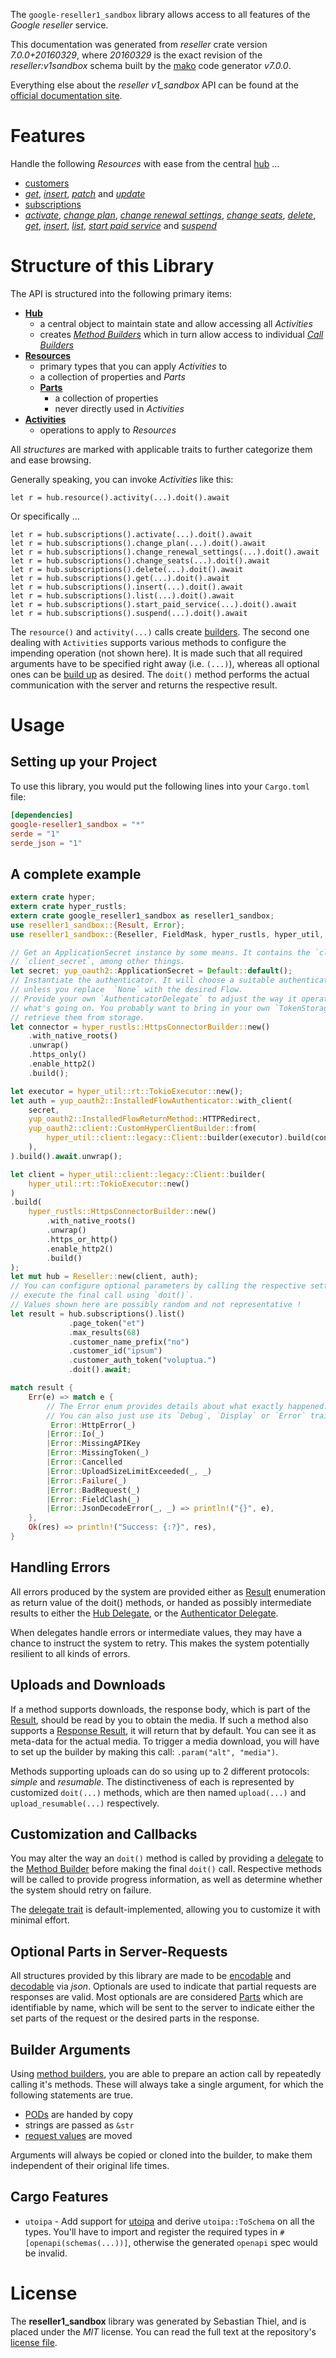 <!---
DO NOT EDIT !
This file was generated automatically from 'src/generator/templates/api/README.md.mako'
DO NOT EDIT !
-->
The `google-reseller1_sandbox` library allows access to all features of the *Google reseller* service.

This documentation was generated from *reseller* crate version *7.0.0+20160329*, where *20160329* is the exact revision of the *reseller:v1sandbox* schema built by the [mako](http://www.makotemplates.org/) code generator *v7.0.0*.

Everything else about the *reseller* *v1_sandbox* API can be found at the
[official documentation site](https://developers.google.com/google-apps/reseller/).
# Features

Handle the following *Resources* with ease from the central [hub](https://docs.rs/google-reseller1_sandbox/7.0.0+20160329/google_reseller1_sandbox/Reseller) ...

* [customers](https://docs.rs/google-reseller1_sandbox/7.0.0+20160329/google_reseller1_sandbox/api::Customer)
 * [*get*](https://docs.rs/google-reseller1_sandbox/7.0.0+20160329/google_reseller1_sandbox/api::CustomerGetCall), [*insert*](https://docs.rs/google-reseller1_sandbox/7.0.0+20160329/google_reseller1_sandbox/api::CustomerInsertCall), [*patch*](https://docs.rs/google-reseller1_sandbox/7.0.0+20160329/google_reseller1_sandbox/api::CustomerPatchCall) and [*update*](https://docs.rs/google-reseller1_sandbox/7.0.0+20160329/google_reseller1_sandbox/api::CustomerUpdateCall)
* [subscriptions](https://docs.rs/google-reseller1_sandbox/7.0.0+20160329/google_reseller1_sandbox/api::Subscription)
 * [*activate*](https://docs.rs/google-reseller1_sandbox/7.0.0+20160329/google_reseller1_sandbox/api::SubscriptionActivateCall), [*change plan*](https://docs.rs/google-reseller1_sandbox/7.0.0+20160329/google_reseller1_sandbox/api::SubscriptionChangePlanCall), [*change renewal settings*](https://docs.rs/google-reseller1_sandbox/7.0.0+20160329/google_reseller1_sandbox/api::SubscriptionChangeRenewalSettingCall), [*change seats*](https://docs.rs/google-reseller1_sandbox/7.0.0+20160329/google_reseller1_sandbox/api::SubscriptionChangeSeatCall), [*delete*](https://docs.rs/google-reseller1_sandbox/7.0.0+20160329/google_reseller1_sandbox/api::SubscriptionDeleteCall), [*get*](https://docs.rs/google-reseller1_sandbox/7.0.0+20160329/google_reseller1_sandbox/api::SubscriptionGetCall), [*insert*](https://docs.rs/google-reseller1_sandbox/7.0.0+20160329/google_reseller1_sandbox/api::SubscriptionInsertCall), [*list*](https://docs.rs/google-reseller1_sandbox/7.0.0+20160329/google_reseller1_sandbox/api::SubscriptionListCall), [*start paid service*](https://docs.rs/google-reseller1_sandbox/7.0.0+20160329/google_reseller1_sandbox/api::SubscriptionStartPaidServiceCall) and [*suspend*](https://docs.rs/google-reseller1_sandbox/7.0.0+20160329/google_reseller1_sandbox/api::SubscriptionSuspendCall)




# Structure of this Library

The API is structured into the following primary items:

* **[Hub](https://docs.rs/google-reseller1_sandbox/7.0.0+20160329/google_reseller1_sandbox/Reseller)**
    * a central object to maintain state and allow accessing all *Activities*
    * creates [*Method Builders*](https://docs.rs/google-reseller1_sandbox/7.0.0+20160329/google_reseller1_sandbox/common::MethodsBuilder) which in turn
      allow access to individual [*Call Builders*](https://docs.rs/google-reseller1_sandbox/7.0.0+20160329/google_reseller1_sandbox/common::CallBuilder)
* **[Resources](https://docs.rs/google-reseller1_sandbox/7.0.0+20160329/google_reseller1_sandbox/common::Resource)**
    * primary types that you can apply *Activities* to
    * a collection of properties and *Parts*
    * **[Parts](https://docs.rs/google-reseller1_sandbox/7.0.0+20160329/google_reseller1_sandbox/common::Part)**
        * a collection of properties
        * never directly used in *Activities*
* **[Activities](https://docs.rs/google-reseller1_sandbox/7.0.0+20160329/google_reseller1_sandbox/common::CallBuilder)**
    * operations to apply to *Resources*

All *structures* are marked with applicable traits to further categorize them and ease browsing.

Generally speaking, you can invoke *Activities* like this:

```Rust,ignore
let r = hub.resource().activity(...).doit().await
```

Or specifically ...

```ignore
let r = hub.subscriptions().activate(...).doit().await
let r = hub.subscriptions().change_plan(...).doit().await
let r = hub.subscriptions().change_renewal_settings(...).doit().await
let r = hub.subscriptions().change_seats(...).doit().await
let r = hub.subscriptions().delete(...).doit().await
let r = hub.subscriptions().get(...).doit().await
let r = hub.subscriptions().insert(...).doit().await
let r = hub.subscriptions().list(...).doit().await
let r = hub.subscriptions().start_paid_service(...).doit().await
let r = hub.subscriptions().suspend(...).doit().await
```

The `resource()` and `activity(...)` calls create [builders][builder-pattern]. The second one dealing with `Activities`
supports various methods to configure the impending operation (not shown here). It is made such that all required arguments have to be
specified right away (i.e. `(...)`), whereas all optional ones can be [build up][builder-pattern] as desired.
The `doit()` method performs the actual communication with the server and returns the respective result.

# Usage

## Setting up your Project

To use this library, you would put the following lines into your `Cargo.toml` file:

```toml
[dependencies]
google-reseller1_sandbox = "*"
serde = "1"
serde_json = "1"
```

## A complete example

```Rust
extern crate hyper;
extern crate hyper_rustls;
extern crate google_reseller1_sandbox as reseller1_sandbox;
use reseller1_sandbox::{Result, Error};
use reseller1_sandbox::{Reseller, FieldMask, hyper_rustls, hyper_util, yup_oauth2};

// Get an ApplicationSecret instance by some means. It contains the `client_id` and
// `client_secret`, among other things.
let secret: yup_oauth2::ApplicationSecret = Default::default();
// Instantiate the authenticator. It will choose a suitable authentication flow for you,
// unless you replace  `None` with the desired Flow.
// Provide your own `AuthenticatorDelegate` to adjust the way it operates and get feedback about
// what's going on. You probably want to bring in your own `TokenStorage` to persist tokens and
// retrieve them from storage.
let connector = hyper_rustls::HttpsConnectorBuilder::new()
    .with_native_roots()
    .unwrap()
    .https_only()
    .enable_http2()
    .build();

let executor = hyper_util::rt::TokioExecutor::new();
let auth = yup_oauth2::InstalledFlowAuthenticator::with_client(
    secret,
    yup_oauth2::InstalledFlowReturnMethod::HTTPRedirect,
    yup_oauth2::client::CustomHyperClientBuilder::from(
        hyper_util::client::legacy::Client::builder(executor).build(connector),
    ),
).build().await.unwrap();

let client = hyper_util::client::legacy::Client::builder(
    hyper_util::rt::TokioExecutor::new()
)
.build(
    hyper_rustls::HttpsConnectorBuilder::new()
        .with_native_roots()
        .unwrap()
        .https_or_http()
        .enable_http2()
        .build()
);
let mut hub = Reseller::new(client, auth);
// You can configure optional parameters by calling the respective setters at will, and
// execute the final call using `doit()`.
// Values shown here are possibly random and not representative !
let result = hub.subscriptions().list()
             .page_token("et")
             .max_results(68)
             .customer_name_prefix("no")
             .customer_id("ipsum")
             .customer_auth_token("voluptua.")
             .doit().await;

match result {
    Err(e) => match e {
        // The Error enum provides details about what exactly happened.
        // You can also just use its `Debug`, `Display` or `Error` traits
         Error::HttpError(_)
        |Error::Io(_)
        |Error::MissingAPIKey
        |Error::MissingToken(_)
        |Error::Cancelled
        |Error::UploadSizeLimitExceeded(_, _)
        |Error::Failure(_)
        |Error::BadRequest(_)
        |Error::FieldClash(_)
        |Error::JsonDecodeError(_, _) => println!("{}", e),
    },
    Ok(res) => println!("Success: {:?}", res),
}

```
## Handling Errors

All errors produced by the system are provided either as [Result](https://docs.rs/google-reseller1_sandbox/7.0.0+20160329/google_reseller1_sandbox/common::Result) enumeration as return value of
the doit() methods, or handed as possibly intermediate results to either the
[Hub Delegate](https://docs.rs/google-reseller1_sandbox/7.0.0+20160329/google_reseller1_sandbox/common::Delegate), or the [Authenticator Delegate](https://docs.rs/yup-oauth2/*/yup_oauth2/trait.AuthenticatorDelegate.html).

When delegates handle errors or intermediate values, they may have a chance to instruct the system to retry. This
makes the system potentially resilient to all kinds of errors.

## Uploads and Downloads
If a method supports downloads, the response body, which is part of the [Result](https://docs.rs/google-reseller1_sandbox/7.0.0+20160329/google_reseller1_sandbox/common::Result), should be
read by you to obtain the media.
If such a method also supports a [Response Result](https://docs.rs/google-reseller1_sandbox/7.0.0+20160329/google_reseller1_sandbox/common::ResponseResult), it will return that by default.
You can see it as meta-data for the actual media. To trigger a media download, you will have to set up the builder by making
this call: `.param("alt", "media")`.

Methods supporting uploads can do so using up to 2 different protocols:
*simple* and *resumable*. The distinctiveness of each is represented by customized
`doit(...)` methods, which are then named `upload(...)` and `upload_resumable(...)` respectively.

## Customization and Callbacks

You may alter the way an `doit()` method is called by providing a [delegate](https://docs.rs/google-reseller1_sandbox/7.0.0+20160329/google_reseller1_sandbox/common::Delegate) to the
[Method Builder](https://docs.rs/google-reseller1_sandbox/7.0.0+20160329/google_reseller1_sandbox/common::CallBuilder) before making the final `doit()` call.
Respective methods will be called to provide progress information, as well as determine whether the system should
retry on failure.

The [delegate trait](https://docs.rs/google-reseller1_sandbox/7.0.0+20160329/google_reseller1_sandbox/common::Delegate) is default-implemented, allowing you to customize it with minimal effort.

## Optional Parts in Server-Requests

All structures provided by this library are made to be [encodable](https://docs.rs/google-reseller1_sandbox/7.0.0+20160329/google_reseller1_sandbox/common::RequestValue) and
[decodable](https://docs.rs/google-reseller1_sandbox/7.0.0+20160329/google_reseller1_sandbox/common::ResponseResult) via *json*. Optionals are used to indicate that partial requests are responses
are valid.
Most optionals are are considered [Parts](https://docs.rs/google-reseller1_sandbox/7.0.0+20160329/google_reseller1_sandbox/common::Part) which are identifiable by name, which will be sent to
the server to indicate either the set parts of the request or the desired parts in the response.

## Builder Arguments

Using [method builders](https://docs.rs/google-reseller1_sandbox/7.0.0+20160329/google_reseller1_sandbox/common::CallBuilder), you are able to prepare an action call by repeatedly calling it's methods.
These will always take a single argument, for which the following statements are true.

* [PODs][wiki-pod] are handed by copy
* strings are passed as `&str`
* [request values](https://docs.rs/google-reseller1_sandbox/7.0.0+20160329/google_reseller1_sandbox/common::RequestValue) are moved

Arguments will always be copied or cloned into the builder, to make them independent of their original life times.

[wiki-pod]: http://en.wikipedia.org/wiki/Plain_old_data_structure
[builder-pattern]: http://en.wikipedia.org/wiki/Builder_pattern
[google-go-api]: https://github.com/google/google-api-go-client

## Cargo Features

* `utoipa` - Add support for [utoipa](https://crates.io/crates/utoipa) and derive `utoipa::ToSchema` on all
the types. You'll have to import and register the required types in `#[openapi(schemas(...))]`, otherwise the
generated `openapi` spec would be invalid.


# License
The **reseller1_sandbox** library was generated by Sebastian Thiel, and is placed
under the *MIT* license.
You can read the full text at the repository's [license file][repo-license].

[repo-license]: https://github.com/Byron/google-apis-rsblob/main/LICENSE.md

